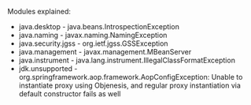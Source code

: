 Modules explained:

- java.desktop - java.beans.IntrospectionException
- java.naming - javax.naming.NamingException
- java.security.jgss - org.ietf.jgss.GSSException
- java.management - javax.management.MBeanServer
- java.instrument - java.lang.instrument.IllegalClassFormatException
- jdk.unsupported - org.springframework.aop.framework.AopConfigException: Unable to instantiate proxy using Objenesis, and regular proxy instantiation via default constructor fails as well